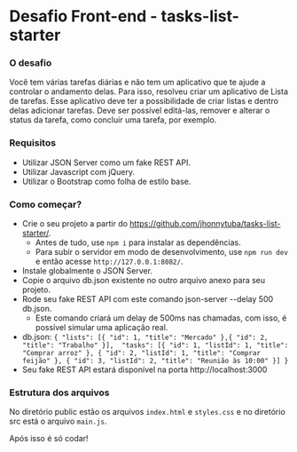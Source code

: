 # Desafio Front-end - tasks-list-starter

### O desafio
Você tem várias tarefas diárias e não tem um aplicativo que te ajude a controlar o  andamento delas. Para isso, resolveu criar um aplicativo de Lista de tarefas.
Esse aplicativo deve ter a possibilidade de criar listas e dentro delas adicionar tarefas.  Deve ser possível editá-las, remover e alterar o status da tarefa, como concluir uma  tarefa, por exemplo.

### Requisitos
* Utilizar JSON Server como um fake REST API.
* Utilizar Javascript com jQuery.
* Utilizar o Bootstrap como folha de estilo base.

### Como começar?
* Crie o seu projeto a partir do https://github.com/jhonnytuba/tasks-list-starter/.
  * Antes de tudo, use `npm i` para instalar as dependências.
  * Para subir o servidor em modo de desenvolvimento, use `npm run dev` e então acesse `http://127.0.0.1:8082/`.
* Instale globalmente o JSON Server.
* Copie o arquivo db.json existente no outro arquivo anexo para seu projeto.
* Rode seu fake REST API com este comando json-server --delay 500 db.json.
  * Este comando criará um delay de 500ms nas chamadas, com isso, é possível simular uma aplicação real.
* db.json:
`{ "lists": [{ "id": 1, "title": "Mercado" },{ "id": 2, "title": "Trabalho" }], 
"tasks": [{ "id": 1, "listId": 1, "title": "Comprar arroz" },
{ "id": 2, "listId": 1, "title": "Comprar feijão" },
{ "id": 3, "listId": 2, "title": "Reunião às 10:00" }] }`
* Seu fake REST API estará disponível na porta http://localhost:3000

### Estrutura dos arquivos
No diretório public estão os arquivos `index.html` e `styles.css` e no diretório src está o arquivo `main.js`.

Após isso é só codar!
